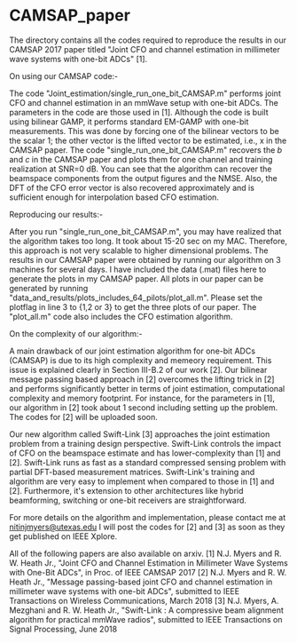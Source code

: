 # CAMSAP_paper
The directory contains all the codes required to reproduce the results in our CAMSAP 2017 paper titled "Joint CFO and channel estimation in millimeter wave systems with one-bit ADCs" [1].

On using our CAMSAP code:- 

The code "Joint_estimation/single_run_one_bit_CAMSAP.m" performs joint CFO and channel estimation in an mmWave setup with one-bit ADCs. The parameters in the code are those used in [1]. Although the code is built using bilinear GAMP, it performs standard EM-GAMP with one-bit measurements. This was done by forcing one of the bilinear vectors to be the scalar 1; the other vector is the lifted vector to be estimated, i.e., x in the CAMSAP paper. 
The code "single_run_one_bit_CAMSAP.m" recovers the $b$ and $c$ in the CAMSAP paper and plots them for one channel and training realization at SNR=0 dB. You can see that the algorithm can recover the beamspace components from the output figures and the NMSE. Also, the DFT of the CFO error vector is also recovered approximately and is sufficient enough for interpolation based CFO estimation. 

Reproducing our results:-

After you run "single_run_one_bit_CAMSAP.m", you may have realized that the algorithm takes too long. It took about 15-20 sec on my MAC. Therefore, this approach is not very scalable to higher dimensional problems. The results in our CAMSAP paper were  obtained by running our algorithm on 3 machines for several days. I have included the data (.mat) files here to generate the plots in my CAMSAP paper. All plots in our paper can be generated by running "data_and_results/plots_includes_64_pilots/plot_all.m". Please set the plotflag in line 3 to {1,2 or 3} to get the three plots of our paper. The "plot_all.m" code also includes the CFO estimation algorithm. 

On the complexity of our algorithm:-

A main drawback of our joint estimation algorithm for one-bit ADCs (CAMSAP) is due to its high complexity and memeory requirement. This issue is explained clearly in Section III-B.2 of our work [2]. Our bilinear message passing based approach in [2] overcomes the lifting trick in [2] and performs significantly better in terms of joint estimation, computational complexity and memory footprint. For instance, for the parameters in [1], our algorithm in [2] took about 1 second including setting up the problem. The codes for [2] will be uploaded soon.

Our new algorithm called Swift-Link [3] approaches the joint estimation problem from a training design perspective. Swift-Link controls the impact of CFO on the beamspace estimate and has lower-complexity than [1] and [2]. Swift-Link runs as fast as a standard compressed sensing problem with partial DFT-based measurement matrices. Swift-Link's training and algorithm are very easy to implement when compared to those in [1] and [2]. Furthermore, it's extension to other architectures like hybrid beamforming, switching or one-bit receivers are straightforward.

For more details on the algorithm and implementation, please contact me at nitinjmyers@utexas.edu 
I will post the codes for [2] and [3] as soon as they get published on IEEE Xplore. 

All of the following papers are also available on arxiv. 
[1] N.J. Myers and R. W. Heath Jr., "Joint CFO and Channel Estimation in Millimeter Wave Systems with One-Bit ADCs", in Proc. of IEEE CAMSAP 2017
[2] N.J. Myers and R. W. Heath Jr., "Message passing-based joint CFO and channel estimation in millimeter wave systems with one-bit ADCs", submitted to IEEE Transactions on Wireless Communications, March 2018 
[3] N.J. Myers, A. Mezghani and R. W. Heath Jr., "Swift-Link : A compressive beam alignment algorithm for practical mmWave radios", submitted to IEEE Transactions on Signal Processing, June 2018 
